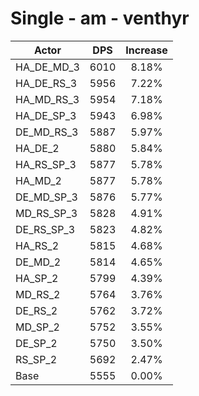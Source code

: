 # Single - am - venthyr
| Actor | DPS | Increase |
|---|:---:|:---:|
|HA_DE_MD_3|6010|8.18%|
|HA_DE_RS_3|5956|7.22%|
|HA_MD_RS_3|5954|7.18%|
|HA_DE_SP_3|5943|6.98%|
|DE_MD_RS_3|5887|5.97%|
|HA_DE_2|5880|5.84%|
|HA_RS_SP_3|5877|5.78%|
|HA_MD_2|5877|5.78%|
|DE_MD_SP_3|5876|5.77%|
|MD_RS_SP_3|5828|4.91%|
|DE_RS_SP_3|5823|4.82%|
|HA_RS_2|5815|4.68%|
|DE_MD_2|5814|4.65%|
|HA_SP_2|5799|4.39%|
|MD_RS_2|5764|3.76%|
|DE_RS_2|5762|3.72%|
|MD_SP_2|5752|3.55%|
|DE_SP_2|5750|3.50%|
|RS_SP_2|5692|2.47%|
|Base|5555|0.00%|
